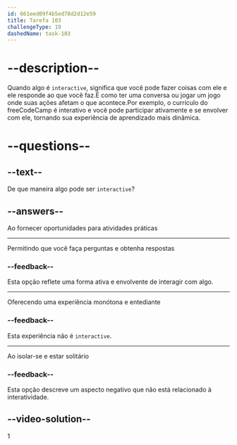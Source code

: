 ```yaml
---
id: 661eed09f4b5ed78d2d12e59
title: Tarefa 103
challengeType: 19
dashedName: task-103
---
```


# --description--

Quando algo é `interactive`, significa que você pode fazer coisas com ele e ele responde ao que você faz.É como ter uma conversa ou jogar um jogo onde suas ações afetam o que acontece.Por exemplo, o currículo do freeCodeCamp é interativo e você pode participar ativamente e se envolver com ele, tornando sua experiência de aprendizado mais dinâmica.

# --questions--

## --text--

De que maneira algo pode ser `interactive`?

## --answers--

Ao fornecer oportunidades para atividades práticas

---

Permitindo que você faça perguntas e obtenha respostas

### --feedback--

Esta opção reflete uma forma ativa e envolvente de interagir com algo.

---

Oferecendo uma experiência monótona e entediante

### --feedback--

Esta experiência não é `interactive`.

---

Ao isolar-se e estar solitário

### --feedback--

Esta opção descreve um aspecto negativo que não está relacionado à interatividade.

## --video-solution--

1

